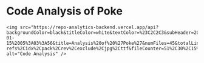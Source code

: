 

# Code Analysis of Poke 

    <img src="https://repo-analytics-backend.vercel.app/api?backgroundColor=black&titleColor=white&textColor=%23C2C2C3&subHeader=2025-01-15%2005%3A03%3A56&title=Analysis%20of%20%27Poke%27&numFiles=45&totalLines=52856&errors=75&extensions=png%2Ctsx%2Cjson%2Cwebp%2Csample%2Cxml%2Cts%2CHEAD%2Cplist%2Cgradle%2Clog%2Ch%2Cproperties%2Ckt%2Cmain%2CMD%2Cpdf%2Cjs%2Cmd%2CPodfile%2Clock%2Cpbxproj%2Cxcscheme%2Centitlements%2Cstoryboard%2Cm%2Cswift%2Cxcprivacy%2Cmm%2Cxcworkspacedata%2Cgradlew%2Cbat%2Cpro%2Ckeystore%2Cjar%2Cconfig%2Cdescription%2Cindex%2Cpacked-refs%2Cidx%2Cpack%2Crev%2Cexclude%2Cjpg%2Cttf&fileCounter=51%2C30%2C15%2C15%2C14%2C10%2C7%2C4%2C3%2C3%2C2%2C2%2C2%2C2%2C2%2C1%2C1%2C1%2C1%2C1%2C1%2C1%2C1%2C1%2C1%2C1%2C1%2C1%2C1%2C1%2C1%2C1%2C1%2C1%2C1%2C1%2C1%2C1%2C1%2C1%2C1%2C1%2C1%2C1%2C1&lineCounterPerFile=0%2C4005%2C17581%2C0%2C868%2C143%2C386%2C4%2C159%2C258%2C25158%2C10%2C65%2C122%2C2%2C50%2C0%2C6%2C8%2C66%2C2716%2C592%2C88%2C8%2C42%2C10%2C4%2C50%2C62%2C10%2C252%2C94%2C14%2C0%2C0%2C13%2C1%2C0%2C3%2C0%2C0%2C0%2C6%2C0%2C0" alt="Code Analysis" />